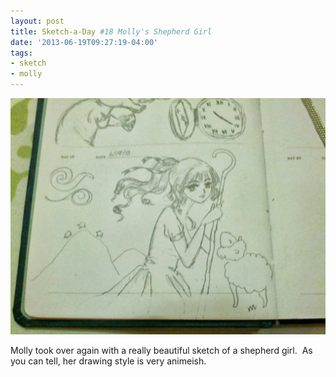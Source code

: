 ```yaml
---
layout: post
title: Sketch-a-Day #18 Molly's Shepherd Girl
date: '2013-06-19T09:27:19-04:00'
tags:
- sketch
- molly
---
```

![](/images/sketches/sad18-molly-shepherd-girl.jpg)

Molly took over again with a really beautiful sketch of a shepherd girl.  As you can tell, her drawing style is very animeish.
